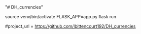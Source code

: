 "# DH_currencies"

source venv/bin/activate
FLASK_APP=app.py
flask run

#project_url = https://github.com/lbittencourt192/DH_currencies
